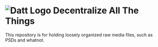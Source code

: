 ![Datt Logo](https://raw.githubusercontent.com/dattnetwork/dattmedia/master/datt_logo/logo_font_small.png)
Decentralize All The Things
=====================

This repository is for holding loosely organized raw media files, such as PSDs
and whatnot.
